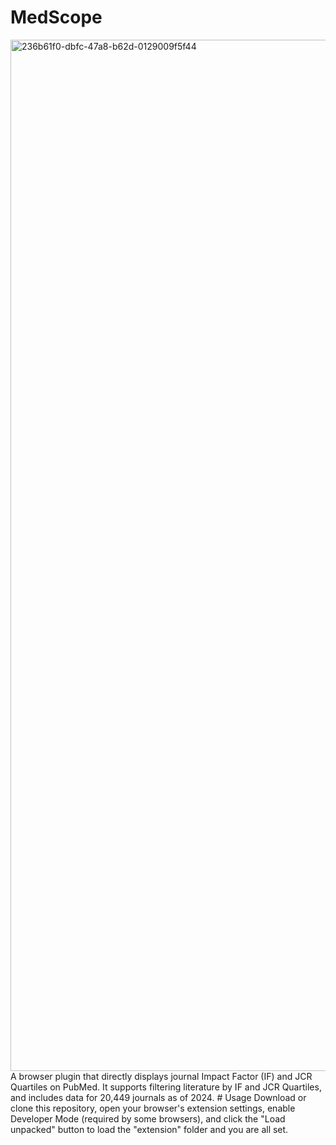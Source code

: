 # MedScope
<img width="2880" height="1650" alt="236b61f0-dbfc-47a8-b62d-0129009f5f44" src="https://github.com/user-attachments/assets/e42edf0c-9753-43f3-b278-a4556deda78b" />
A browser plugin that directly displays journal Impact Factor (IF) and JCR Quartiles on PubMed. It supports filtering literature by IF and JCR Quartiles, and includes data for 20,449 journals as of 2024.  
# Usage  
Download or clone this repository, open your browser's extension settings, enable Developer Mode (required by some browsers), and click the "Load unpacked" button to load the "extension" folder and you are all set.
